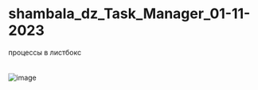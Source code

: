 # shambala_dz_Task_Manager_01-11-2023
 процессы в листбокс
<br><br><br>
![image](https://github.com/fishman123456/shambala_dz_Task_Manager_01-11-2023/assets/106389581/85807c20-4b8d-40f1-8041-a71ed960a603)

